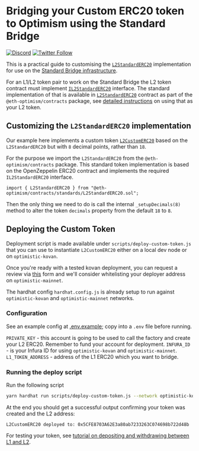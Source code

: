 # Bridging your Custom ERC20 token to Optimism using the Standard Bridge

[![Discord](https://img.shields.io/discord/667044843901681675.svg?color=768AD4&label=discord&logo=https%3A%2F%2Fdiscordapp.com%2Fassets%2F8c9701b98ad4372b58f13fd9f65f966e.svg)](https://discord-gateway.optimism.io)
[![Twitter Follow](https://img.shields.io/twitter/follow/optimismPBC.svg?label=optimismPBC&style=social)](https://twitter.com/optimismPBC)

This is a practical guide to customising the [`L2StandardERC20`](https://github.com/ethereum-optimism/optimism/blob/develop/packages/contracts/contracts/standards/L2StandardERC20.sol) implementation for use on the [Standard Bridge infrastructure](https://community.optimism.io/docs/developers/bridge/standard-bridge.html).

For an L1/L2 token pair to work on the Standard Bridge the L2 token contract must implement
[`IL2StandardERC20`](https://github.com/ethereum-optimism/optimism/blob/develop/packages/contracts/contracts/standards/IL2StandardERC20.sol) interface. The standard implementation of that is available in
[`L2StandardERC20`](https://github.com/ethereum-optimism/optimism/blob/develop/packages/contracts/contracts/standards/L2StandardERC20.sol) contract as part of the `@eth-optimism/contracts` package, see [detailed instructions](../standard-bridge-standard-token/README.md) on using that as your L2 token.

## Customizing the `L2StandardERC20` implementation

Our example here implements a custom token [`L2CustomERC20`](contracts/L2CustomERC20.sol) based on the `L2StandardERC20` but with `8` decimal points, rather than `18`.

For the purpose we import the `L2StandardERC20` from the `@eth-optimism/contracts` package. This standard token implementation is based on the OpenZeppelin ERC20 contract and implements the required `IL2StandardERC20` interface.

```
import { L2StandardERC20 } from "@eth-optimism/contracts/standards/L2StandardERC20.sol";
```

Then the only thing we need to do is call the internal `_setupDecimals(8)` method to alter the token `decimals` property from the default `18` to `8`.

## Deploying the Custom Token

Deployment script is made available under `scripts/deploy-custom-token.js` that you can use to instantiate `L2CustomERC20` either on a local dev node or on `optimistic-kovan`.

Once you're ready with a tested kovan deployment, you can request a review via
[this](https://docs.google.com/forms/d/e/1FAIpQLSdKyXpXY1C4caWD3baQBK1dPjEboOJ9dpj9flc-ursqq8KU0w/viewform) form and we'll consider whitelisting your deployer address on `optimistic-mainnet`.

The hardhat config `hardhat.config.js` is already setup to run against `optimistic-kovan` and `optimistic-mainnet` networks.

### Configuration

See an example config at [.env.example](.env.example); copy into a `.env` file before running.

`PRIVATE_KEY` - this account is going to be used to call the factory and create your L2 ERC20. Remember to fund your account for deployment.
`INFURA_ID` - is your Infura ID for using `optimistic-kovan` and `optimistic-mainnet`.
`L1_TOKEN_ADDRESS` - address of the L1 ERC20 which you want to bridge.

### Running the deploy script

Run the following script

```sh
yarn hardhat run scripts/deploy-custom-token.js --network optimistic-kovan
```

At the end you should get a successful output confirming your token was created and the L2 address:

`L2CustomERC20 deployed to: 0x5CFE8703A62E3a80ab7233263C074698b722d48b`

For testing your token, see [tutorial on depositing and withdrawing between L1 and L2](../cross-dom-bridge).
